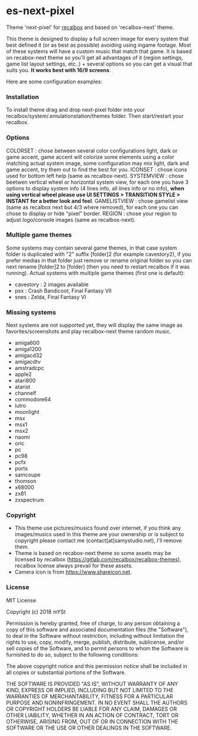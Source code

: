 # es-next-pixel
Theme 'next-pixel' for [recalbox](https://www.recalbox.com/) and based on 'recalbox-next' theme.

This theme is designed to display a full screen image for every system that best defined it (or as best as possible) avoiding using ingame footage. Most of these systems will have a custom music that match that game.
It is based on recabox-next theme so you'll get all advantages of it (region settings, game list layout settings, etc..) + several options so you can get a visual that suits you. **It works best with 16/9 screens**.

Here are some configuration examples:


### Installation
To install theme drag and drop next-pixel folder into your recalbox/system/.emulationstation/themes folder. Then start/restart your recalbox.


### Options
COLORSET 	: chose between several color configurations light, dark or game accent, game accent will colorize some elements using a color matching actual system image, some configuration may mix light, dark and game accent, try them out to find the best for you.
ICONSET 	: chose icons used for bottom left help (same as recalbox-next).
SYSTEMVIEW 	: chose beetwen vertical wheel or horizontal system view, for each one you have 3 options to display system info (4 lines info, all lines info or no info), **when using vertical wheel please use UI SETTINGS > TRANSITION STYLE > INSTANT for a better look and feel**.
GAMELISTVIEW	: chose gamelist view (same as recalbox next but 4/3 where removed), for each one you can chose to display or hide "pixel" border.
REGION		: chose your region to adjust logo/console images (same as recalbox-next).


### Multiple game themes
Some systems may contain several game themes, in that case system folder is duplicated with "2" suffix [folder]2 (for example cavestory2), if you prefer medias in that folder just remove or rename original folder so you can next rename [folder]2 to [folder] (then you need to restart recalbox if it was running).
Actual systems with multiple game themes (first one is default):
- cavestory : 2 images available
- psx : Crash Bandicoot, Final Fantasy VII
- snes : Zelda, Final Fantasy VI

### Missing systems
Next systems are not supported yet, they will display the same image as favorites/screenshots and play recalbox-next theme random music.
- amiga600
- amiga1200
- amigacd32
- amigacdtv
- amstradcpc
- apple2
- atari800
- atarist
- channelf
- commodore64
- lutro
- moonlight
- msx
- msx1
- msx2
- naomi
- oric
- pc
- pc98
- pcfx
- ports
- samcoupe
- thomson
- x68000
- zx81
- zxspectrum


### Copyright
- This theme use pictures/musics found over internet, if you think any images/musics used in this theme are your ownership or is subject to copyright please contact me (contact[at]samystudio.net), I'll remove them.
- Theme is based on recabox-next theme so some assets may be licensed by recalbox (https://gitlab.com/recalbox/recalbox-themes), recalbox license always prevail for these assets.
- Camera icon is from https://www.shareicon.net.

### License
MIT License

Copyright (c) 2018 mYSt

Permission is hereby granted, free of charge, to any person obtaining a copy
of this software and associated documentation files (the "Software"), to deal
in the Software without restriction, including without limitation the rights
to use, copy, modify, merge, publish, distribute, sublicense, and/or sell
copies of the Software, and to permit persons to whom the Software is
furnished to do so, subject to the following conditions:

The above copyright notice and this permission notice shall be included in all
copies or substantial portions of the Software.

THE SOFTWARE IS PROVIDED "AS IS", WITHOUT WARRANTY OF ANY KIND, EXPRESS OR
IMPLIED, INCLUDING BUT NOT LIMITED TO THE WARRANTIES OF MERCHANTABILITY,
FITNESS FOR A PARTICULAR PURPOSE AND NONINFRINGEMENT. IN NO EVENT SHALL THE
AUTHORS OR COPYRIGHT HOLDERS BE LIABLE FOR ANY CLAIM, DAMAGES OR OTHER
LIABILITY, WHETHER IN AN ACTION OF CONTRACT, TORT OR OTHERWISE, ARISING FROM,
OUT OF OR IN CONNECTION WITH THE SOFTWARE OR THE USE OR OTHER DEALINGS IN THE
SOFTWARE.


